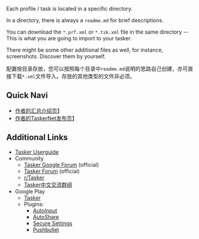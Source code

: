 Each profile / task is located in a specific directory.

In a directory, there is always a ```readme.md``` for brief descriptions.

You can download the ```*.prf.xml``` or ```*.tsk.xml``` file in the same directory --This is what you are going to import to your tasker.

There might be some other additional files as well, for instance, screenshots. Discover them by yourself.

配置按目录存放，您可以按照每个目录中```readme.md```说明的思路自己创建，亦可直接下载```*.xml```文件导入。存放的其他类型的文件非必须。

## Quick Navi

- [作者的汇总介绍页](https://feeshy.github.io/lists/smartphonesmart#tasker)】
- [作者的TaskerNet发布页](https://taskernet.com/?user=AS35m8kd%2B%2B8TCtuKD5vi%2BgxDuL5p9VAa8vrSP6viIGO6nBMQGv6ntB%2BfsCHAjiN7MZx1YA%3D%3D)】

## Additional Links

- [Tasker Userguide](https://tasker.joaoapps.com/userguide_summary.html)
- Community
  - [Tasker Google Forum](https://groups.google.com/forum/#!forum/tasker) (official)
  - [Tasker Forum](https://forum.joaoapps.com/index.php?forums/tasker/) (official)
  - [r/Tasker](https://www.reddit.com/r/tasker/)
  - [Tasker中文交流群组](https://t.me/taskercn)
- Google Play
  - [Tasker](https://play.google.com/store/apps/details?id=net.dinglisch.android.taskerm)
  - Plugins:
    - [AutoInput](https://play.google.com/store/apps/details?id=com.joaomgcd.autoinput)
    - [AutoShare](https://play.google.com/store/apps/details?id=com.joaomgcd.autoshare)
    - [Secure Settings](https://play.google.com/store/apps/details?id=com.intangibleobject.securesettings.plugin)
    - [Pushbullet](https://play.google.com/store/apps/details?id=com.pushbullet.android)
